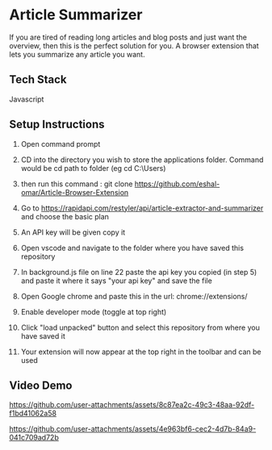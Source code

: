 # Article Summarizer
If you are tired of reading long articles and blog posts and just want the overview, then this is the perfect solution for you. A browser extension that lets you summarize any article you want.

## Tech Stack
Javascript

## Setup Instructions
1. Open command prompt
   
2. CD into the directory you wish to store the applications folder. Command would be cd path to folder (eg cd  C:\Users\)
   
3. then run this command : git clone https://github.com/eshal-omar/Article-Browser-Extension

4. Go to https://rapidapi.com/restyler/api/article-extractor-and-summarizer and choose the basic plan

5. An API key will be given copy it

6. Open vscode and navigate to the folder where you have saved this repository

7. In background.js file on line 22 paste the api key you copied (in step 5) and paste it where it says "your api key" and save the file

8. Open Google chrome and paste this in the url:  chrome://extensions/

9. Enable developer mode (toggle at top right)

10. Click "load unpacked" button and select this repository from where you have saved it

11. Your extension will now appear at the top right in the toolbar and can be used

## Video Demo


https://github.com/user-attachments/assets/8c87ea2c-49c3-48aa-92df-f1bd41062a58



https://github.com/user-attachments/assets/4e963bf6-cec2-4d7b-84a9-041c709ad72b





